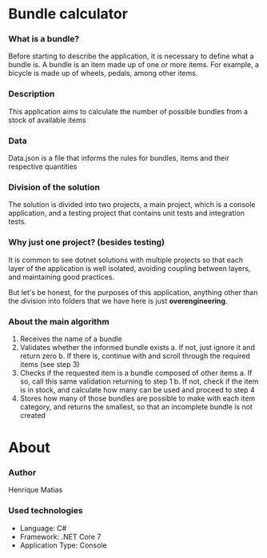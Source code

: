 # Bundle calculator

### What is a bundle?
Before starting to describe the application, it is necessary to define what a bundle is. 
A bundle is an item made up of one or more items. For example, a bicycle is made up of 
wheels, pedals, among other items.

### Description
This application aims to calculate the number of possible bundles from a stock of available 
items

### Data
Data.json is a file that informs the rules for bundles, items and their respective quantities

### Division of the solution

The solution is divided into two projects, a main project, which is a console application, 
and a testing project that contains unit tests and integration tests.

### Why just one project? (besides testing)
It is common to see dotnet solutions with multiple projects so that each layer of the application 
is well isolated, avoiding coupling between layers, and maintaining good practices.

But let's be honest, for the purposes of this application, anything other than the division into 
folders that we have here is just **overengineering**.

### About the main algorithm
1. Receives the name of a bundle
2. Validates whether the informed bundle exists
    a. If not, just ignore it and return zero
    b. If there is, continue with and scroll through the required items (see step 3)
3. Checks if the requested item is a bundle composed of other items
    a. If so, call this same validation returning to step 1
    b. If not, check if the item is in stock, and calculate how many can be used and proceed to step 4
4. Stores how many of those bundles are possible to make with each item category, and returns the smallest, so that an incomplete bundle is not created

# About
### Author
Henrique Matias

### Used technologies
- Language: C#
- Framework: .NET Core 7
- Application Type: Console